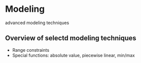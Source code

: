 # Modeling
advanced modeling techniques

## Overview of selectd modeling techniques

- Range constraints
- Special functions: absolute value, piecewise linear, min/max



